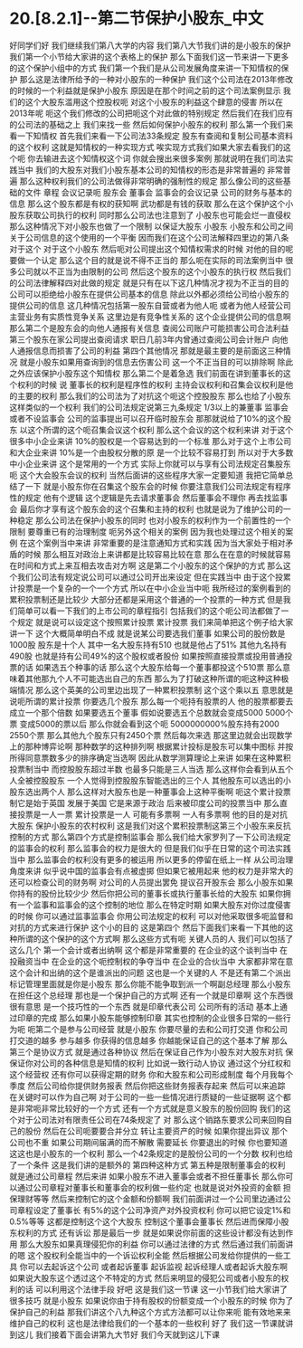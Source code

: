 # 20.[8.2.1]--第二节保护小股东_中文

好同学们好
我们继续我们第八大学的内容
我们第八大节我们讲的是小股东的保护
我们第一个小节给大家讲的这个表格上的保护
那么下面我们这一节来讲一下更多的这个保护小组中的方式
我们第一个我们是从公司发展角度来讲一下知情权的保护
那么这是法律所给予的一种对小股东的一种保护
我们这个公司法在2013年修改的时候的一个利益就是保护小股东
原因是在那个时间之前的这个司法案例显示
我们的这个大股东滥用这个控股权呃
对这个小股东的利益这个肆意的侵害
所以在2013年呢
呃这个我们修改的公司把呃这个对此做的特别规定
然后我们在我们应有的公司法的基础之上
我们来找一些
然后如何保护小股东的权利
那么第一个我们来看一下知情权
首先我们来看一下公司法33条规定
股东有查阅和复制公司基本资料的这个权利
这就是知情权的一种实现方式
唉实现方式我们如果大家去看我们的这个呃
你去输进去这个知情权这个词
你就会搜出来很多案例
那就说明在我们司法实践当中
我们的大股东对我们小股东基本公司的知情权的形态是非常普遍的
非常普遍
那么这种权利我们的公司法做得非常明确的强制性的规定
那么像公司的这些基础的文件
章程
会议记录呃
股东会
董事会
监事会的会议记录
公司的财务与基本的信息
那么这个股东都是有权的获知啊
武功都是有钱的获取
那么在这个保护这个小股东获取公司执行的权利
同时那么公司法也注意到了
小股东也可能会烂一直侵权
那么这种情况下对小股东也做了一个限制
以保证大股东
小股东
小股东和公司之间关于公司信息的这个使用的一个平衡
因而我们在这个公司法解释四里边的第八条
对于这个
对于这个小股东
然后呃对公司提出这个知情权需求的时候
对他的目的呢要做一个认定
那么这个目的就是说不得不正当的
那么呃在实际的司法案例当中
很多公司就以不正当为由限制的公司
然后这个股东的这个小股东的执行权
然后我们的公司法律解释四对此做的规定
就是只有在以下这几种情况才视为不正当的目的
公司可以拒绝给小股东在提供公司基本的信息
除此以外都必须给公司给小股东的提供公司的信息
这几种情况包括第一股东自营或者为他人呃
或者为他人经营公司主营业务有实质性竞争关系
这里边是有竞争性关系的
这个企业提供公司的信息啊
那么第二个是股东会的向他人通报有关信息
查阅公司账户可能损害公司合法利益
第三个股东在家公司提出查阅请求
职日几前3年内曾通过查阅公司会计账户
向他人通报信息而损害了公司的利益
第四个其他情况
那就是最主要的是前面这三种情况
就是小股东如果用查询到的信息去伤害公司
这一个不正当目的可以排除啊
除此之外应该保护小股东这个知情权
那么第二个是着急选
我们前面在讲到董事长的这个权利的时候
说
董事长的权利是程序性的权利
主持会议权利和召集会议权利是他的主要的权利
那么我们的公司法为了对抗这个呃这个控股股东
那么也给了小股东这样类似的一个权利
我们的公司法规定说第三九条规定
1/3以上的兼董事
监事会或者不设监事会
公司的监事提出可以召开临时股东会
那那就说给了10%的这个股东
以这个所谓的这个呃召集会议这个权利
那么这个会议的这个权利来讲
对于这个很多中小企业来讲
10%的股权是一个容易达到的一个标准
那么对于这个上市公司和大企业来讲
10%是一个由股权分散的原
是一个比较不容易打到
所以对于大多数中小企业来讲
这个是常用的一个方式
实际上你就可以与享有公司法规定召集股东呃
这个大会股东会议的权利
当然后面讲的这些程序大家一定要知道
我把它简单总结了一下
就是小股东你在召集这个股东会的时候
你要注意我们公司法规定有程序性的规定
他有个逻辑
这个逻辑是先去请求董事会
然后董事会不理你
再去找监事会
最后你才享有这个股东会的这个召集和主持的权利
也就是说为了维护公司的一种稳定
那么公司法在保护小股东的同时
也对小股东的权利作为一个前置性的一个限制
要尊重已有的治理制度
呃另外这个相关的案例
因为我也处理过这个相关的案例
在这个案例当中来讲
非常重要的是注意通知方式和实践
因为当大家处于相对矛盾的时候
那么相互对政治上来讲都是比较容易比较在意
那么在在意的时候就容易在时间和方式上来互相去攻击对方啊
这是第二个小股东的这个保护的方式
那么这个我们公司法有规定说公司可以通过公司开出来设定
但在实践当中
由于这个投累计投票是一个复杂的一个一个方式
所以在中小企业当中呃
我所经过的案例看到的累积投票制还是比较少
大部分还都是采用这个普通的一个投票的一种方式
但是我们简单可以看一下我们的上市公司的章程指引
包括我们的这个呃公司法都做了一个规定
就是说可以设定这个按照累计投票
累计投票
我们来简单把这个例子给大家讲一下
这个大概简单明白不成
就是说某公司要选我们董事
如果公司的股份数是1000股
股东是十个人
其中一名大股东持有510
也就是他占了51%
其他九名持有490股
也就是持有公司49%的这个股权或者股份
如果按照直接投票或投用普通投票的话
如果选五个种事的话
那么这个大股东给每一个董事都投这个510票
那么意味着其他那九个人不可能选出自己的东西
那么为了打破这种所谓的呃这种这种极端情况
那么这个英美的公司里边出现了一种累积投票制
这个这个乘以五
意思就是说呃所谓的累计投票
你要选几个股东
那么每一个呃持有股票的人
他的股票都要去成立一个那个倍数
如果要选五个董事
假如说要选五个总数就会变成5000 5000个票
变成5000的票以后
那么你就会看到这个呃
5000000000%股东持有2000 2550个票
那么其他九个股东只有2450个票
然后每次来选
那这里边就会出现数学上的那种博弈论啊
那种数学的这种排列啊
根据累计投标是股东可以集中图标
并按所得同意票数多少的排序确定当选啊
因此从数学测算理论上来讲
如果在这种累积投票制当中
而控股股东超过半数
也最多只能是三人当选
那么这样你会看到从五个人全被控股股东
一个人觉得到控股股东智能选出的三个人
其他股东可以选出的小股东选出两个人
那么这样对大股东也是一种董事会上这种平衡啊
呃这个累计投票制它是始于英国
发展于美国
它是来源于政治
后来被印度公司的投票当中
那么直接投票是一人一票
累计投票是一人
可能有多票啊
一人有多票啊
他的目的是对抗大股东
保护小股东的农村权利
这是我们对这个累积投票制这第三个小股东来反抗控制的方式
那么第四个方式是控制监事会
那么我们给大家罗列了一下公司法规定的监事会的权利
那么监事会的权力是很大的
但是我们似乎在日常的这个司法实践当中
那么监事会的权利没有更多的被运用
所以更多的停留在纸上一样
从公司治理角度来讲
似乎说中国的监事会有点被虚掷
但如果它被用起来
他的权力是非常大的
还可以检查公司的财务啊
对公司的人员提出罢免
提议召开股东会
那么小股东如果你持有的股份比较少少
然后你把公司的董事长或执行董事长给的大股东
如果你拥有一个监事和监事会的这个控制的地位
那么在特定时期
如果大股东对你过度侵害的时候
你可以通过监事监事会
你用公司法规定的权利
可以对他采取很多呃监督和对抗的方式来进行保护
这个小的目的
这是第四个
然后下面我们来看一下其他的这种所谓的这个保护的这个方式啊
那么这些方式有呃
关键人员的人
我们可以包括了这么几个
第一个会计或者出纳啊
这个都是非常重要的
在企业的这个谈判当中
在投融资当中
在企业的这个呃控制权的争夺当中
在企业的合伙当中
大家都非常在意这个会计和出纳的这个是谁派出的问题
这也是一个关键的人
不是还有第二个派出标记管理里面就是你是小股东
那么你能不能争取到派一个啊副总经理
那么小股东在担任这个总经理
那也是一个保护自己的方式啊
还有一个就是印章啊
这个东西很很有意思
是一个技巧性的一个东西
就是印章代表公司
公司所有的活动
基本上通过印章的完成
那么如果小股东能够控制印章
其实也控制的企业很多日常的一些行为呃
呃第二个是参与公司经营
就是小股东
你要尽量的去和公司打交道
你和公司打交道的越多
参与越多
你获得的信息越多
你越能保证自己的这个基本了解
那么第三个是协议方式
就是通过各种协议
然后在保证自己作为小股东对大股东对抗
保
保证你对公司的各种信息是知情的权利
比如说一致行动人协议
通过这个分红权和这个经营权
还有你可以获得定期的财务
你和大股东和公司形成制度
每个月我每个季度
然后公司给你提供财务报表
然后你把这些财务报表存起来
然后可以来追踪
在关键时可以作为自己啊
对于公司的一些一些情况进行质疑的一些证据啊
这个都是非常呃非常比较好的一个方式
还有一个方式就是意义股东的股份回购
我们的这个对于公司法对有限责任公司在74条规定了
对
那么这个销路东要求公司来回购自己的股份
然后在公司呃要要合并分立
转让主要资产的时候
如果你提出异议
那个公司也不重
如果公司期间届满的而不解散
需要延长
你要退出的时候
你也要知道这这也是小股东的一个权利
那么一个42条规定的是股份公司的一个分数
权利也给了一个条件
这是我们讲的是额外的
第四种这种方式
第五种是限制董事会的权利
就是通过公司章程
然后来讲
如果小股东不进入董事会或者不担任董事长
那么你可以通过公司章程对董事长和董事会的权利做一些约定
也就是说对外投资的金额
担保理财等等
然后来控制它的这个金额和份额啊
我们前面讲过一个公司里边通过公司章程设定了董事长
有5%的这个公司净资产对外投资权利
你可以把它设定1%和0.5%等等
这都是控制这个这个大股东
控制这个董事会董事长
然后进而保障小股东权利的方式
还有诉讼
那是最后一步
就是如果说你前面的这些设计都没有达到作用
那么大股东如果真理侵犯你的利益
你可以通过法律的方式
然后通过我们前面讲的嗯
这个股权利全能当中的一个诉讼权利全能
然后根据公司发给你提供的一些工具
你可以去起诉这个公司
或者起诉董事
起诉监视
起诉经理人或者起诉大股东啊
如果说大股东这个透过这个不特定的方式
然后来明显的侵犯公司或者小股东的权利的话
可以利用这个法律手段
好吧
这是我们这一节课
这一小节我们给大家讲了很多技巧
就是小股东
如果说你由于持有股权的份额变成一个小股东的时候
你为了保护自己的利益
那我们讲这个八九种这个方式方法都可以让你来呃
能有效地来来维护自己的权利
这也是法律给我们的一个基本的一些权利
好了
我们这一节课就讲到这儿
我们接着下面会讲第九大节好
我们今天就到这儿下课
